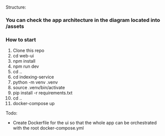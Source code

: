 Structure:

### You can check the app architecture in the diagram located into /assets

### How to start

1. Clone this repo
2. cd web-ui
3. npm install
4. npm run dev
5. cd ..
6. cd indexing-service
7. python -m venv .venv
8. source .venv/bin/activate
9. pip install -r requirements.txt
10. cd ..
11. docker-compose up

Todo:

- Create Dockerfile for the ui so that the whole app can be orchestrated with the root docker-compose.yml
